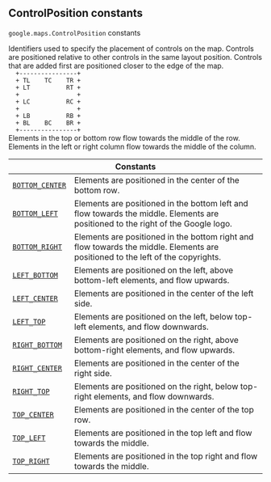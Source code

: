 
<devsite-heading text=" ControlPosition constants" for="ControlPosition" level="h2" link="" toc="" back-to-top=""><h2 id="ControlPosition" is-upgraded="">ControlPosition constants </h2></devsite-heading>
<p>
<code translate="no" dir="ltr"><span itemprop="path">google.maps</span>.<span itemprop="name">ControlPosition</span></code>
constants
</p>
<p>Identifiers used to specify the placement of controls on the map. Controls are positioned relative to other controls in the same layout position. Controls that are added first are positioned closer to the edge of the map. <code translate="no" dir="ltr"> <br>&nbsp;&nbsp;+----------------+ <br>&nbsp;&nbsp;+&nbsp;TL&nbsp;&nbsp;&nbsp;&nbsp;TC&nbsp;&nbsp;&nbsp;&nbsp;TR + <br>&nbsp;&nbsp;+&nbsp;LT&nbsp;&nbsp;&nbsp;&nbsp;&nbsp;&nbsp;&nbsp;&nbsp;&nbsp;&nbsp;RT + <br>&nbsp;&nbsp;+&nbsp;&nbsp;&nbsp;&nbsp;&nbsp;&nbsp;&nbsp;&nbsp;&nbsp;&nbsp;&nbsp;&nbsp;&nbsp;&nbsp;&nbsp;&nbsp;+ <br>&nbsp;&nbsp;+&nbsp;LC&nbsp;&nbsp;&nbsp;&nbsp;&nbsp;&nbsp;&nbsp;&nbsp;&nbsp;&nbsp;RC + <br>&nbsp;&nbsp;+&nbsp;&nbsp;&nbsp;&nbsp;&nbsp;&nbsp;&nbsp;&nbsp;&nbsp;&nbsp;&nbsp;&nbsp;&nbsp;&nbsp;&nbsp;&nbsp;+ <br>&nbsp;&nbsp;+&nbsp;LB&nbsp;&nbsp;&nbsp;&nbsp;&nbsp;&nbsp;&nbsp;&nbsp;&nbsp;&nbsp;RB + <br>&nbsp;&nbsp;+&nbsp;BL&nbsp;&nbsp;&nbsp;&nbsp;BC&nbsp;&nbsp;&nbsp;&nbsp;BR + <br>&nbsp;&nbsp;+----------------+ <br></code> Elements in the top or bottom row flow towards the middle of the row. Elements in the left or right column flow towards the middle of the column.</p>
<div class="devsite-table-wrapper"><table class="constants responsive" summary="ControlPosition constants">
<thead>
<tr><th colspan="2">Constants</th>
</tr></thead>
<tbody>
<tr id="ControlPosition.BOTTOM_CENTER">
<td itemprop="property"><code translate="no" dir="ltr"><a class="secret-link" href="#ControlPosition.BOTTOM_CENTER"><span>BOTTOM_CENTER</span></a></code></td>
<td>Elements are positioned in the center of the bottom row.</td>
</tr>
<tr id="ControlPosition.BOTTOM_LEFT">
<td itemprop="property"><code translate="no" dir="ltr"><a class="secret-link" href="#ControlPosition.BOTTOM_LEFT"><span>BOTTOM_LEFT</span></a></code></td>
<td>Elements are positioned in the bottom left and flow towards the middle. Elements are positioned to the right of the Google logo.</td>
</tr>
<tr id="ControlPosition.BOTTOM_RIGHT">
<td itemprop="property"><code translate="no" dir="ltr"><a class="secret-link" href="#ControlPosition.BOTTOM_RIGHT"><span>BOTTOM_RIGHT</span></a></code></td>
<td>Elements are positioned in the bottom right and flow towards the middle. Elements are positioned to the left of the copyrights.</td>
</tr>
<tr id="ControlPosition.LEFT_BOTTOM">
<td itemprop="property"><code translate="no" dir="ltr"><a class="secret-link" href="#ControlPosition.LEFT_BOTTOM"><span>LEFT_BOTTOM</span></a></code></td>
<td>Elements are positioned on the left, above bottom-left elements, and flow upwards.</td>
</tr>
<tr id="ControlPosition.LEFT_CENTER">
<td itemprop="property"><code translate="no" dir="ltr"><a class="secret-link" href="#ControlPosition.LEFT_CENTER"><span>LEFT_CENTER</span></a></code></td>
<td>Elements are positioned in the center of the left side.</td>
</tr>
<tr id="ControlPosition.LEFT_TOP">
<td itemprop="property"><code translate="no" dir="ltr"><a class="secret-link" href="#ControlPosition.LEFT_TOP"><span>LEFT_TOP</span></a></code></td>
<td>Elements are positioned on the left, below top-left elements, and flow downwards.</td>
</tr>
<tr id="ControlPosition.RIGHT_BOTTOM">
<td itemprop="property"><code translate="no" dir="ltr"><a class="secret-link" href="#ControlPosition.RIGHT_BOTTOM"><span>RIGHT_BOTTOM</span></a></code></td>
<td>Elements are positioned on the right, above bottom-right elements, and flow upwards.</td>
</tr>
<tr id="ControlPosition.RIGHT_CENTER">
<td itemprop="property"><code translate="no" dir="ltr"><a class="secret-link" href="#ControlPosition.RIGHT_CENTER"><span>RIGHT_CENTER</span></a></code></td>
<td>Elements are positioned in the center of the right side.</td>
</tr>
<tr id="ControlPosition.RIGHT_TOP">
<td itemprop="property"><code translate="no" dir="ltr"><a class="secret-link" href="#ControlPosition.RIGHT_TOP"><span>RIGHT_TOP</span></a></code></td>
<td>Elements are positioned on the right, below top-right elements, and flow downwards.</td>
</tr>
<tr id="ControlPosition.TOP_CENTER">
<td itemprop="property"><code translate="no" dir="ltr"><a class="secret-link" href="#ControlPosition.TOP_CENTER"><span>TOP_CENTER</span></a></code></td>
<td>Elements are positioned in the center of the top row.</td>
</tr>
<tr id="ControlPosition.TOP_LEFT">
<td itemprop="property"><code translate="no" dir="ltr"><a class="secret-link" href="#ControlPosition.TOP_LEFT"><span>TOP_LEFT</span></a></code></td>
<td>Elements are positioned in the top left and flow towards the middle.</td>
</tr>
<tr id="ControlPosition.TOP_RIGHT">
<td itemprop="property"><code translate="no" dir="ltr"><a class="secret-link" href="#ControlPosition.TOP_RIGHT"><span>TOP_RIGHT</span></a></code></td>
<td>Elements are positioned in the top right and flow towards the middle.</td>
</tr>
</tbody>
</table></div>
<script src="replace_links.js"></script>
